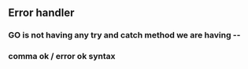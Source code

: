 ## Error handler 

### GO is not having any try and catch method we are having --
### comma ok / error ok syntax


